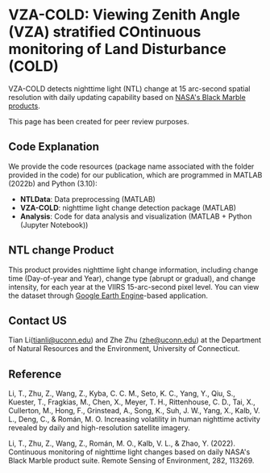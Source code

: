 # VZA-COLD: Viewing Zenith Angle (VZA) stratified COntinuous monitoring of Land Disturbance (COLD)
VZA-COLD detects nighttime light (NTL) change at 15 arc-second spatial resolution with daily updating capability based on [NASA's Black Marble products](https://blackmarble.gsfc.nasa.gov/).

This page has been created for peer review purposes.

## Code Explanation
We provide the code resources (package name associated with the folder provided in the code) for our publication, which are programmed in MATLAB (2022b) and Python (3.10):
- **NTLData**: Data preprocessing (MATLAB)
- **VZA-COLD**: nighttime light change detection package (MATLAB)
- **Analysis**: Code for data analysis and visualization (MATLAB + Python (Jupyter Notebook))

## NTL change Product
This product provides nighttime light change information, including change time (Day-of-year and Year), change type (abrupt or gradual), and change intensity, for each year at the VIIRS 15-arc-second pixel level. You can view the dataset through [Google Earth Engine](https://ee-downloading.projects.earthengine.app/view/alan-change)-based application.

## Contact US
Tian Li(tianli@uconn.edu) and Zhe Zhu (zhe@uconn.edu) at the Department of Natural Resources and the Environment, University of Connecticut.

## Reference

Li, T., Zhu, Z., Wang, Z., Kyba, C. C. M., Seto, K. C., Yang, Y., Qiu, S., Kuester, T., Fragkias, M., Chen, X., Meyer, T. H., Rittenhouse, C. D., Tai, X., Cullerton, M., Hong, F., Grinstead, A., Song, K., Suh, J. W., Yang, X., Kalb, V. L., Deng, C., & Román, M. O. Increasing volatility in human nighttime activity revealed by daily and high-resolution satellite imagery. 

Li, T., Zhu, Z., Wang, Z., Román, M. O., Kalb, V. L., & Zhao, Y. (2022). Continuous monitoring of nighttime light changes based on daily NASA's Black Marble product suite. Remote Sensing of Environment, 282, 113269.
